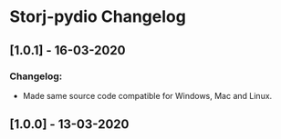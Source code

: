 # Storj-pydio Changelog

## [1.0.1] - 16-03-2020
### Changelog:
* Made same source code compatible for Windows, Mac and Linux.   

## [1.0.0] - 13-03-2020